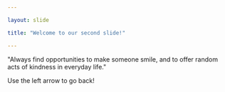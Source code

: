 ```yaml
---

layout: slide

title: "Welcome to our second slide!"

---
```


 "Always find opportunities to make someone smile, and to offer random acts of kindness in everyday life."

Use the left arrow to go back!

